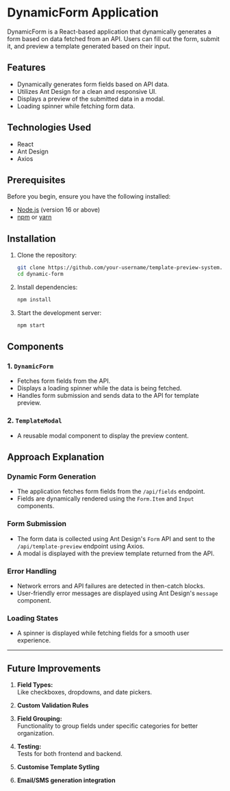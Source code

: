 # DynamicForm Application

DynamicForm is a React-based application that dynamically generates a form based on data fetched from an API. Users can fill out the form, submit it, and preview a template generated based on their input.

## Features

- Dynamically generates form fields based on API data.
- Utilizes Ant Design for a clean and responsive UI.
- Displays a preview of the submitted data in a modal.
- Loading spinner while fetching form data.

## Technologies Used

- React
- Ant Design
- Axios

## Prerequisites

Before you begin, ensure you have the following installed:

- [Node.js](https://nodejs.org/) (version 16 or above)
- [npm](https://www.npmjs.com/) or [yarn](https://yarnpkg.com/)

## Installation

1. Clone the repository:

   ```bash
   git clone https://github.com/your-username/template-preview-system.git
   cd dynamic-form
   ```

2. Install dependencies:

   ```bash
   npm install
   ```

3. Start the development server:
   ```bash
   npm start
   ```

## Components

### 1. `DynamicForm`

- Fetches form fields from the API.
- Displays a loading spinner while the data is being fetched.
- Handles form submission and sends data to the API for template preview.

### 2. `TemplateModal`

- A reusable modal component to display the preview content.

## Approach Explanation

### Dynamic Form Generation

- The application fetches form fields from the `/api/fields` endpoint.
- Fields are dynamically rendered using the `Form.Item` and `Input` components.

### Form Submission

- The form data is collected using Ant Design's `Form` API and sent to the `/api/template-preview` endpoint using Axios.
- A modal is displayed with the preview template returned from the API.

### Error Handling

- Network errors and API failures are detected in then-catch blocks.
- User-friendly error messages are displayed using Ant Design's `message` component.

### Loading States

- A spinner is displayed while fetching fields for a smooth user experience.

---

## Future Improvements

1. **Field Types:**  
   Like checkboxes, dropdowns, and date pickers.

2. **Custom Validation Rules**

3. **Field Grouping:**  
   Functionality to group fields under specific categories for better organization.

4. **Testing:**  
   Tests for both frontend and backend.

5. **Customise Template Sytling**

6. **Email/SMS generation integration**
